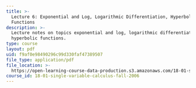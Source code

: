 ```yaml
---
title: >-
  Lecture 6: Exponential and Log, Logarithmic Differentiation, Hyperbolic
  Functions
description: >-
  Lecture notes on topics exponential and log, logarithmic differentiation, and
  hyperbolic functions.
type: course
layout: pdf
uid: f9af0e98490296c99d330faf47389507
file_type: application/pdf
file_location: >-
  https://open-learning-course-data-production.s3.amazonaws.com/18-01-single-variable-calculus-fall-2006/f9af0e98490296c99d330faf47389507_lec6.pdf
course_id: 18-01-single-variable-calculus-fall-2006
---
```

